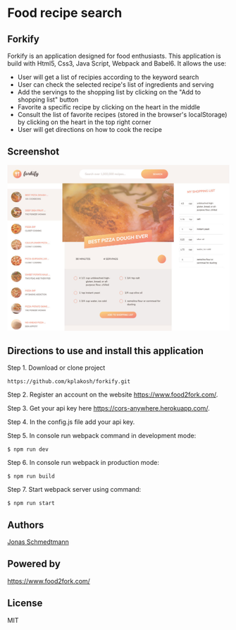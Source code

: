 # Food recipe search


## Forkify

Forkify is an application designed for food enthusiasts. This application is build with Html5, Css3, Java Script, Webpack and Babel6. It allows the use:

- User will get a list of recipies according to the keyword search
- User can check the selected recipe's list of ingredients and serving
- Add the servings to the shopping list by clicking on the "Add to shopping list" button
- Favorite a specific recipe by clicking on the heart in the middle
- Consult the list of favorite recipes (stored in the browser's localStorage) by clicking on the heart in the top right corner
- User will get directions on how to cook the recipe 

## Screenshot

![Forkify Screenshot](./img/forkify-screenshot.jpg)

## Directions to use and install this application

Step 1. Download or clone project 
```
https://github.com/kplakosh/forkify.git
```

Step 2. Register an account on the website <a href="https://www.food2fork.com/">https://www.food2fork.com/</a>.

Step 3. Get your api key here <a href="https://cors-anywhere.herokuapp.com/">https://cors-anywhere.herokuapp.com/</a>.

Step 4. In the config.js file add your api key.

Step 5. In console run webpack command in development mode:
```
$ npm run dev
```

Step 6. In console run webpack in production mode:
```
$ npm run build
```

Step 7. Start webpack server using command:
```
$ npm run start
```

## Authors

<a href="https://twitter.com/jonasschmedtman">Jonas Schmedtmann</a>

## Powered by

<a href="https://www.food2fork.com/">https://www.food2fork.com/</a>

## License

MIT